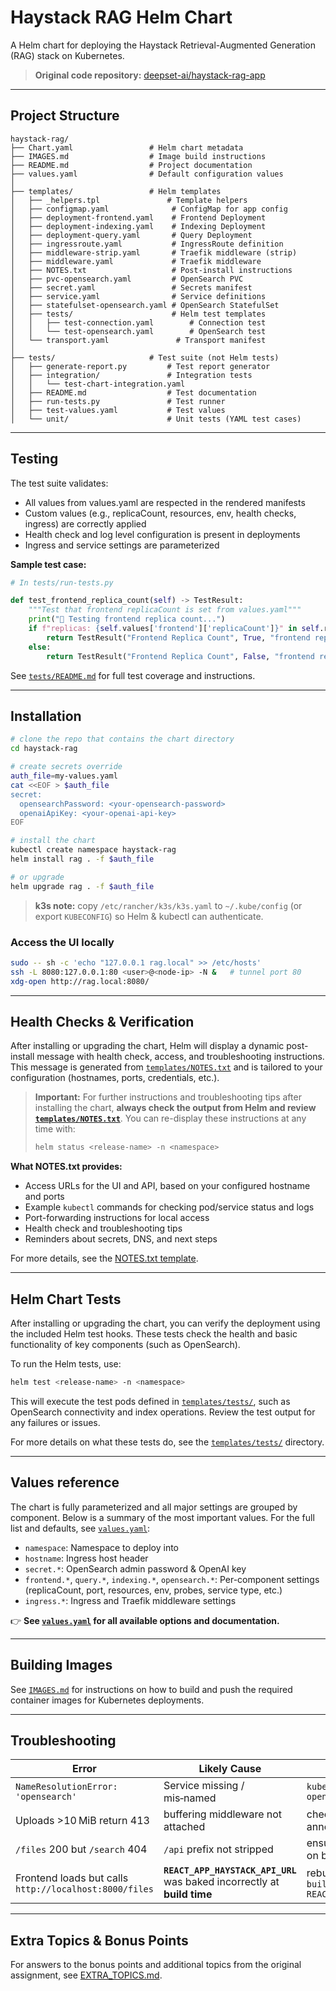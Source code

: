 # Haystack RAG Helm Chart

A Helm chart for deploying the Haystack Retrieval-Augmented Generation (RAG) stack on Kubernetes.

> **Original code repository:** [deepset-ai/haystack-rag-app](https://github.com/deepset-ai/haystack-rag-app)

---

## Project Structure

```
haystack-rag/
├── Chart.yaml                 # Helm chart metadata
├── IMAGES.md                  # Image build instructions
├── README.md                  # Project documentation
├── values.yaml                # Default configuration values
│
├── templates/                 # Helm templates
│   ├── _helpers.tpl               # Template helpers
│   ├── configmap.yaml              # ConfigMap for app config
│   ├── deployment-frontend.yaml    # Frontend Deployment
│   ├── deployment-indexing.yaml    # Indexing Deployment
│   ├── deployment-query.yaml       # Query Deployment
│   ├── ingressroute.yaml           # IngressRoute definition
│   ├── middleware-strip.yaml       # Traefik middleware (strip)
│   ├── middleware.yaml             # Traefik middleware
│   ├── NOTES.txt                   # Post-install instructions
│   ├── pvc-opensearch.yaml         # OpenSearch PVC
│   ├── secret.yaml                 # Secrets manifest
│   ├── service.yaml                # Service definitions
│   ├── statefulset-opensearch.yaml # OpenSearch StatefulSet
│   ├── tests/                      # Helm test templates
│   │   ├── test-connection.yaml        # Connection test
│   │   └── test-opensearch.yaml        # OpenSearch test
│   └── transport.yaml               # Transport manifest
│
├── tests/                     # Test suite (not Helm tests)
│   ├── generate-report.py         # Test report generator
│   ├── integration/               # Integration tests
│   │   └── test-chart-integration.yaml
│   ├── README.md                  # Test documentation
│   ├── run-tests.py               # Test runner
│   ├── test-values.yaml           # Test values
│   └── unit/                      # Unit tests (YAML test cases)
```

---

## Testing

The test suite validates:
- All values from values.yaml are respected in the rendered manifests
- Custom values (e.g., replicaCount, resources, env, health checks, ingress) are correctly applied
- Health check and log level configuration is present in deployments
- Ingress and service settings are parameterized

**Sample test case:**

```python
# In tests/run-tests.py

def test_frontend_replica_count(self) -> TestResult:
    """Test that frontend replicaCount is set from values.yaml"""
    print("🧪 Testing frontend replica count...")
    if f"replicas: {self.values['frontend']['replicaCount']}" in self.rendered_yaml:
        return TestResult("Frontend Replica Count", True, "frontend replicaCount is set correctly")
    else:
        return TestResult("Frontend Replica Count", False, "frontend replicaCount is not set correctly")
```

See [`tests/README.md`](./tests/README.md) for full test coverage and instructions.

---

## Installation

```bash
# clone the repo that contains the chart directory
cd haystack-rag

# create secrets override
auth_file=my-values.yaml
cat <<EOF > $auth_file
secret:
  opensearchPassword: <your-opensearch-password>
  openaiApiKey: <your-openai-api-key>
EOF

# install the chart
kubectl create namespace haystack-rag
helm install rag . -f $auth_file

# or upgrade
helm upgrade rag . -f $auth_file

```

> **k3s note:** copy `/etc/rancher/k3s/k3s.yaml` to `~/.kube/config` (or export `KUBECONFIG`) so Helm & kubectl can authenticate.

### Access the UI locally

```bash
sudo -- sh -c 'echo "127.0.0.1 rag.local" >> /etc/hosts'
ssh -L 8080:127.0.0.1:80 <user>@<node-ip> -N &   # tunnel port 80
xdg-open http://rag.local:8080/
```

---

## Health Checks & Verification

After installing or upgrading the chart, Helm will display a dynamic post-install message with health check, access, and troubleshooting instructions. This message is generated from [`templates/NOTES.txt`](./templates/NOTES.txt) and is tailored to your configuration (hostnames, ports, credentials, etc.).

> **Important:** For further instructions and troubleshooting tips after installing the chart, **always check the output from Helm and review [`templates/NOTES.txt`](./templates/NOTES.txt)**. You can re-display these instructions at any time with:
>
> ```bash
> helm status <release-name> -n <namespace>
> ```

**What NOTES.txt provides:**
- Access URLs for the UI and API, based on your configured hostname and ports
- Example `kubectl` commands for checking pod/service status and logs
- Port-forwarding instructions for local access
- Health check and troubleshooting tips
- Reminders about secrets, DNS, and next steps

For more details, see the [NOTES.txt template](./templates/NOTES.txt).

---

## Helm Chart Tests

After installing or upgrading the chart, you can verify the deployment using the included Helm test hooks. These tests check the health and basic functionality of key components (such as OpenSearch).

To run the Helm tests, use:

```bash
helm test <release-name> -n <namespace>
```

This will execute the test pods defined in [`templates/tests/`](./templates/tests/), such as OpenSearch connectivity and index operations. Review the test output for any failures or issues.

For more details on what these tests do, see the [`templates/tests/`](./templates/tests/) directory.

---

## Values reference

The chart is fully parameterized and all major settings are grouped by component. Below is a summary of the most important values. For the full list and defaults, see [`values.yaml`](./values.yaml):

- `namespace`: Namespace to deploy into
- `hostname`: Ingress host header
- `secret.*`: OpenSearch admin password & OpenAI key
- `frontend.*`, `query.*`, `indexing.*`, `opensearch.*`: Per-component settings (replicaCount, port, resources, env, probes, service type, etc.)
- `ingress.*`: Ingress and Traefik middleware settings

👉 **See [`values.yaml`](./values.yaml) for all available options and documentation.**

---

## Building Images

See [`IMAGES.md`](./IMAGES.md) for instructions on how to build and push the required container images for Kubernetes deployments.

---

## Troubleshooting

| Error | Likely Cause | How to Fix |
|-------|--------------|------------|
|`NameResolutionError: 'opensearch'`| Service missing / mis‑named | `kubectl -n haystack-rag get svc opensearch` |
|Uploads >10 MiB return 413| buffering middleware not attached | check `ingressroute.yaml` annotation & route middlwares |
|`/files` 200 but `/search` 404| `/api` prefix not stripped | ensure `strip-api` middleware is on both API routes |
|Frontend loads but calls `http://localhost:8000/files`| **`REACT_APP_HAYSTACK_API_URL`** was baked incorrectly at **build time** | rebuild frontend image with `--build-arg REACT_APP_HAYSTACK_API_URL=/api` |

---

## Extra Topics & Bonus Points

For answers to the bonus points and additional topics from the original assignment, see [EXTRA_TOPICS.md](./EXTRA_TOPICS.md).

